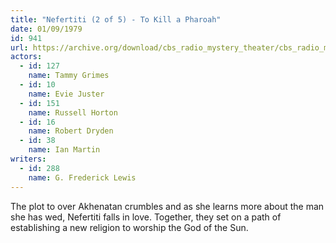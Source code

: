 ```yaml
---
title: "Nefertiti (2 of 5) - To Kill a Pharoah"
date: 01/09/1979
id: 941
url: https://archive.org/download/cbs_radio_mystery_theater/cbs_radio_mystery_theater-0901-0950.zip/cbs_radio_mystery_theater-0901-0950%2Fcbsrmt_0941_neferitiri_part_2_to_kill_a_pharoah.mp3
actors:  
  - id: 127
    name: Tammy Grimes  
  - id: 10
    name: Evie Juster  
  - id: 151
    name: Russell Horton  
  - id: 16
    name: Robert Dryden  
  - id: 38
    name: Ian Martin
writers:  
  - id: 288
    name: G. Frederick Lewis
---
```

The plot to over Akhenatan crumbles and as she learns more about the man she has wed, Nefertiti falls in love. Together, they set on a path of establishing a new religion to worship the God of the Sun.
